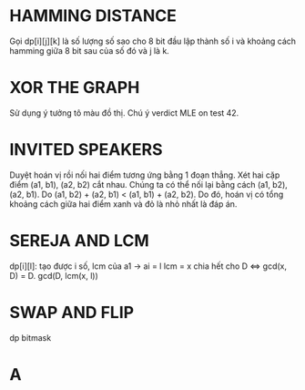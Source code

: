 # HAMMING DISTANCE 

Gọi dp[i][j][k] là số lượng số sao cho 8 bit đầu lập thành số i và khoảng cách hamming giữa 8 bit sau của số đó và j là k.

# XOR THE GRAPH

Sử dụng ý tưởng tô màu đồ thị. Chú ý verdict MLE on test 42.

# INVITED SPEAKERS

Duyệt hoán vị rồi nối hai điểm tương ứng bằng 1 đoạn thẳng.
Xét hai cặp điểm (a1, b1), (a2, b2) cắt nhau. Chúng ta có thể nối lại bằng cách (a1, b2), (a2, b1). Do (a1, b2) + (a2, b1) < (a1, b1) + (a2, b2).
Do đó, hoán vị có tổng khoảng cách giữa hai điểm xanh và đỏ là nhỏ nhất là đáp án.

# SEREJA AND LCM

dp[i][l]: tạo được i số, lcm của a1 -> ai = l
lcm = x chia hết cho D <=> gcd(x, D) = D.
gcd(D, lcm(x, l))

# SWAP AND FLIP

dp bitmask

# A
<!--stackedit_data:
eyJoaXN0b3J5IjpbLTIxMzI3MDI4NDMsNzQwOTgxMDk5LDIyMz
I2MjAzNiwtMTExODU2NjM5OCwyMzYxMDczODRdfQ==
-->